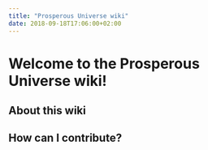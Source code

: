 ```yaml
---
title: "Prosperous Universe wiki"
date: 2018-09-18T17:06:00+02:00
---
```


# Welcome to the Prosperous Universe wiki!

## About this wiki

## How can I contribute?